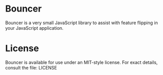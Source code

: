 # Bouncer

Bouncer is a very small JavaScript library to assist with feature
flipping in your JavaScript application.

# License

Bouncer is available for use under an MIT-style license. For exact
details, consult the file: LICENSE

